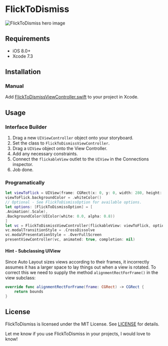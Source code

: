 # FlickToDismiss

![FlickToDismiss hero image](FlickToDismiss.gif)

## Requirements

- iOS 8.0+
- Xcode 7.3

## Installation

### Manual

Add [FlickToDismissViewController.swift](Source/FlickToDismissViewController.swift) to your project in Xcode.

## Usage

### Interface Builder

1. Drag a new `UIViewController` object onto your storyboard.
2. Set the class to `FlickToDismissViewController`.
3. Drag a `UIView` object onto the View Controller.
4. Add any necessary constraints.
5. Connect the `flickableView` outlet to the `UIView` in the Connections inspector.
6. Job done.

### Programatically

```swift
let viewToFlick = UIView(frame: CGRect(x: 0, y: 0, width: 280, height: 300))
viewToFlick.backgroundColor = .whiteColor()
// Optional - See FlickToDismissOption for available options.
let options: [FlickToDismissOption] = [
.Animation(.Scale),
.BackgroundColor(UIColor(white: 0.0, alpha: 0.8))
]
let vc = FlickToDismissViewController(flickableView: viewToFlick, options: options)
vc.modalTransitionStyle = .CrossDissolve
vc.modalPresentationStyle = .OverFullScreen
presentViewController(vc, animated: true, completion: nil)
```

#### Hint - Subclassing UIView

Since Auto Layout sizes views according to their frames, it incorrectly assumes it has a larger space to lay things out when a view is rotated. To correct this we need to supply the method `alignmentRectForFrame()` in the view subclass:
```swift
override func alignmentRectForFrame(frame: CGRect) -> CGRect {
    return bounds
}
```

## License

FlickToDismiss is licensed under the MIT License. See [LICENSE](LICENSE) for details.

Let me know if you use FlickToDismiss in your projects, I would love to know!